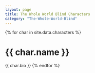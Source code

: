 ```yaml
---
layout: page
title: The Whole World Blind Characters
category: "The-Whole-World-Blind"
---
```


{% for char in site.data.characters %}
# {{ char.name }}
  <amp-img width="{{ char.pic.width }}" height="{{ char.pic.height }}" layout="responsive" src="{{ site.url }}/{{ site.baseurl }}/{{ char.pic.url }}"></amp-img>
{{ char.bio }}
{% endfor %}
